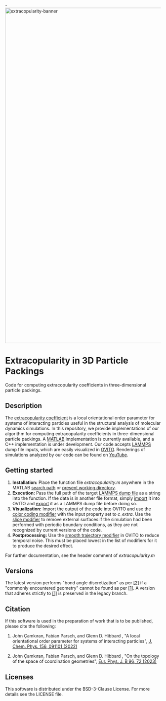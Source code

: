 -<img width="1080" alt="extracopularity-banner" src="https://user-images.githubusercontent.com/41493682/181186896-0c333843-a5bd-49c6-a6ff-51bd26bcb9ca.png">

# Extracopularity in 3D Particle Packings

Code for computing extracopularity coefficients in three-dimensional particle packings.

## Description

The [extracopularity coefficient](https://aip.scitation.org/doi/10.1063/5.0079985) is a local orientational order parameter for systems of interacting particles useful in the structural analysis of molecular dynamics simulations. In this repository, we provide implementations of our algorithm for computing extracopularity coefficients  in three-dimensional particle packings. A [MATLAB](https://www.mathworks.com/products/matlab.html) implementation is currently available, and a C++ implementation is under development. Our code accepts [LAMMPS](https://lammps.org/#gsc.tab=0) dump file inputs, which are easily visualized in [OVITO](https://www.ovito.org). Renderings of simulations analyzed by our code can be found on [YouTube](https://www.youtube.com/channel/UCHmFOd5L7Glrw6nyF8BoEqA).

## Getting started

1. **Installation:** Place the function file *extracopularity.m* anywhere in the MATLAB [search path](https://www.mathworks.com/help/matlab/matlab_env/what-is-the-matlab-search-path.html) or [present working directory](https://www.mathworks.com/help/matlab/ref/pwd.html).
2. **Execution:** Pass the full path of the target [LAMMPS dump file](https://docs.lammps.org/dump.html) as a string into the function. If the data is in another file format, simply [import](https://www.ovito.org/docs/current/usage/import.html#usage-import) it into OVITO and [export](https://www.ovito.org/manual/usage/export.html) it as a LAMMPS dump file before doing so.
3. **Visualization:** Import the output of the code into OVITO and use the [color coding modifier](https://www.ovito.org/docs/current/reference/pipelines/modifiers/color_coding.html) with the input property set to *c_extra*. Use the [slice modifier](https://www.ovito.org/docs/current/reference/pipelines/modifiers/slice.html#particles-modifiers-slice) to remove external surfaces if the simulation had been performed with periodic boundary conditions, as they are not recognized by current versions of the code.
4. **Postprocessing:** Use the [smooth trajectory modifier](https://www.ovito.org/docs/current/reference/pipelines/modifiers/smooth_trajectory.html#particles-modifiers-smooth-trajectory) in OVITO to reduce temporal noise. This must be placed lowest in the list of modifiers for it to produce the desired effect.

For further documentation, see the header comment of *extracopularity.m*

## Versions

The latest version performs "bond angle discretization" as per [[2]](#citation) if a "commonly encountered geometry" cannot be found as per [[1]](#citation). A version that adheres strictly to [[1]](#citation) is preserved in the legacy branch. 

## Citation

If this software is used in the preparation of work that is to be published, please cite the following:

1. John Çamkıran, Fabian Parsch, and Glenn D. Hibbard , "A local orientational order parameter for systems of interacting particles", [J. Chem. Phys. 156, 091101 (2022)](https://doi.org/10.1063/5.0079985)

2. John Çamkıran, Fabian Parsch, and Glenn D. Hibbard , "On the topology of the space of coordination geometries", [Eur. Phys. J. B 96, 72 (2023)](https://doi.org/10.1140/epjb/s10051-023-00528-9)

## Licenses

This software is distributed under the BSD-3-Clause License. For more details see the LICENSE file.
